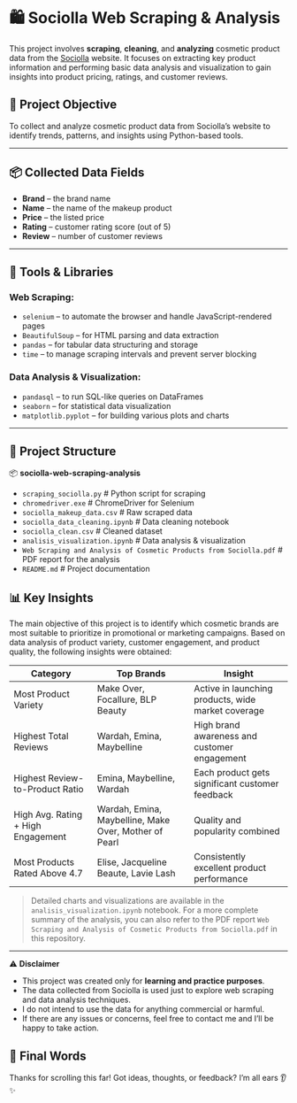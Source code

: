 # 🛍️ Sociolla Web Scraping & Analysis

This project involves **scraping**, **cleaning**, and **analyzing** cosmetic product data from the [Sociolla](https://www.sociolla.com/) website. It focuses on extracting key product information and performing basic data analysis and visualization to gain insights into product pricing, ratings, and customer reviews.

## 📌 Project Objective

To collect and analyze cosmetic product data from Sociolla’s website to identify trends, patterns, and insights using Python-based tools.

---

## 📦 Collected Data Fields

- **Brand** – the brand name  
- **Name** – the name of the makeup product  
- **Price** – the listed price  
- **Rating** – customer rating score (out of 5)  
- **Review** – number of customer reviews  

---

## 🧰 Tools & Libraries

### Web Scraping:
- `selenium` – to automate the browser and handle JavaScript-rendered pages  
- `BeautifulSoup` – for HTML parsing and data extraction  
- `pandas` – for tabular data structuring and storage  
- `time` – to manage scraping intervals and prevent server blocking

### Data Analysis & Visualization:
- `pandasql` – to run SQL-like queries on DataFrames  
- `seaborn` – for statistical data visualization  
- `matplotlib.pyplot` – for building various plots and charts

---

## 📁 Project Structure

📦 **sociolla-web-scraping-analysis**
- `scraping_sociolla.py`                # Python script for scraping
- `chromedriver.exe`                    # ChromeDriver for Selenium
- `sociolla_makeup_data.csv`            # Raw scraped data
- `sociolla_data_cleaning.ipynb`        # Data cleaning notebook
- `sociolla_clean.csv`                  # Cleaned dataset
- `analisis_visualization.ipynb`        # Data analysis & visualization
- `Web Scraping and Analysis of Cosmetic Products from Sociolla.pdf` # PDF report for the analysis
- `README.md`                          # Project documentation

## 📊 Key Insights

The main objective of this project is to identify which cosmetic brands are most suitable to prioritize in promotional or marketing campaigns. Based on data analysis of product variety, customer engagement, and product quality, the following insights were obtained:

| **Category**                          | **Top Brands**                                      | **Insight**                                              |
|--------------------------------------|-----------------------------------------------------|----------------------------------------------------------|
| Most Product Variety                 | Make Over, Focallure, BLP Beauty                    | Active in launching products, wide market coverage       |
| Highest Total Reviews                | Wardah, Emina, Maybelline                           | High brand awareness and customer engagement             |
| Highest Review-to-Product Ratio      | Emina, Maybelline, Wardah                           | Each product gets significant customer feedback          |
| High Avg. Rating + High Engagement   | Wardah, Emina, Maybelline, Make Over, Mother of Pearl | Quality and popularity combined                          |
| Most Products Rated Above 4.7        | Elise, Jacqueline Beaute, Lavie Lash                 | Consistently excellent product performance               |

> Detailed charts and visualizations are available in the `analisis_visualization.ipynb` notebook.
> For a more complete summary of the analysis, you can also refer to the PDF report `Web Scraping and Analysis of Cosmetic Products from Sociolla.pdf` in this repository.

---

⚠️ **Disclaimer**  
- This project was created only for **learning and practice purposes**.  
- The data collected from Sociolla is used just to explore web scraping and data analysis techniques.  
- I do not intend to use the data for anything commercial or harmful.  
- If there are any issues or concerns, feel free to contact me and I’ll be happy to take action.


## 🙌 Final Words
Thanks for scrolling this far! Got ideas, thoughts, or feedback? I’m all ears 👂✨



